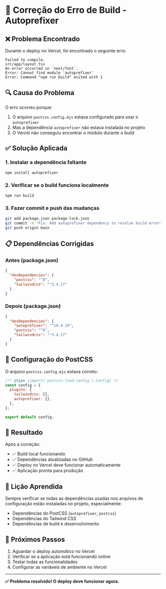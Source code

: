 # 🔧 Correção do Erro de Build - Autoprefixer

## ❌ Problema Encontrado

Durante o deploy no Vercel, foi encontrado o seguinte erro:

```
Failed to compile.
src/app/layout.tsx
An error occurred in `next/font`.
Error: Cannot find module 'autoprefixer'
Error: Command "npm run build" exited with 1
```

## 🔍 Causa do Problema

O erro ocorreu porque:

1. O arquivo `postcss.config.mjs` estava configurado para usar o `autoprefixer`
2. Mas a dependência `autoprefixer` não estava instalada no projeto
3. O Vercel não conseguiu encontrar o módulo durante o build

## ✅ Solução Aplicada

### 1. Instalar a dependência faltante

```bash
npm install autoprefixer
```

### 2. Verificar se o build funciona localmente

```bash
npm run build
```

### 3. Fazer commit e push das mudanças

```bash
git add package.json package-lock.json
git commit -m "Fix: Add autoprefixer dependency to resolve build error"
git push origin main
```

## 📋 Dependências Corrigidas

### Antes (package.json)

```json
{
  "devDependencies": {
    "postcss": "^8",
    "tailwindcss": "^3.4.17"
  }
}
```

### Depois (package.json)

```json
{
  "devDependencies": {
    "autoprefixer": "^10.4.19",
    "postcss": "^8",
    "tailwindcss": "^3.4.17"
  }
}
```

## 🔧 Configuração do PostCSS

O arquivo `postcss.config.mjs` estava correto:

```javascript
/** @type {import('postcss-load-config').Config} */
const config = {
  plugins: {
    tailwindcss: {},
    autoprefixer: {},
  },
};

export default config;
```

## 🚀 Resultado

Após a correção:

- ✅ Build local funcionando
- ✅ Dependências atualizadas no GitHub
- ✅ Deploy no Vercel deve funcionar automaticamente
- ✅ Aplicação pronta para produção

## 📝 Lição Aprendida

Sempre verificar se todas as dependências usadas nos arquivos de configuração estão instaladas no projeto, especialmente:

- Dependências do PostCSS (`autoprefixer`, `postcss`)
- Dependências do Tailwind CSS
- Dependências de build e desenvolvimento

## 🔄 Próximos Passos

1. Aguardar o deploy automático no Vercel
2. Verificar se a aplicação está funcionando online
3. Testar todas as funcionalidades
4. Configurar as variáveis de ambiente no Vercel

---

**✅ Problema resolvido! O deploy deve funcionar agora.**
